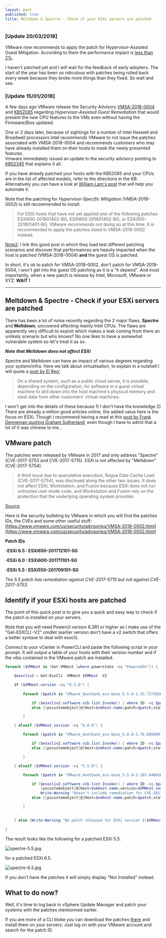 ```yaml
---
layout: post
published: true
title: Meltdown & Spectre - Check if your ESXi servers are patched
---
```

### [Update 20/03/2018]

VMware now recommends to apply the patch for Hypervisor-Assisted Guest Mitigation. According to them the performance impact is [less than 2%](https://kb.vmware.com/s/article/52337).

I haven't patched yet and I will wait for the feedback of early adopters. The start of the year has been so ridiculous with patches being rolled back every week because they broke more things than they fixed. So wait and see.

### [Update 15/01/2018]

A few days ago VMware release the Security Advisory [VMSA-2018-0004](https://www.vmware.com/us/security/advisories/VMSA-2018-0004.html) and [KB52085](https://kb.vmware.com/s/article/52085) regarding _Hypervisor-Assisted Guest Remediation_ that would present the new CPU features to the VMs even without having the Firmware/Bios updated.

One or 2 days later, because of sightings for a number of Intel Haswell and Broadwell processors Intel recommends VMware to not issue the patches associated with VMSA-2018-0004 and recommends customers who may have already installed them on their hosts to mask the newly presented features.  
Vmware immediately issued an update to the security advisory pointing to [KB52345](https://kb.vmware.com/s/article/52345) that explains it all.

If you have already patched your hosts with the KB52085 and your CPUs are in the list of affected models, refer to the directions in the KB. Alternatively you can have a look at [William Lam's post](https://www.virtuallyghetto.com/2018/01/automating-intel-sighting-remediation-using-powercli-ssh-not-required.html) that will help you automate it.

Note that the patching for _Hypervisor-Specific Mitigation_ (VMSA-2018-0002) is still recommended to install.

> For ESXi hosts that have not yet applied one of the following patches ESXi650-201801402-BG, ESXi600-201801402-BG, or ESXi550-201801401-BG, VMware recommends not doing so at this time. It is recommended to apply the patches listed in VMSA-2018-0002 instead.

[Note2](https://www.virtualizationhowto.com/2018/01/vmware-performance-impact-of-meltdown-and-spectre-patches/): I link this good post in which they load test different patching scenarios and discover that performances are heavily impacted when the host is patched (VMSA-2018-0004) **and** the guest OS is patched.

In short, it's ok to patch for VMSA-2018-0002, don't patch for VMSA-2018-0004, I won't get into the guest OS patching as it is a "it depend". And most importantly, when a new patch is release by Intel, Microsoft, VMware or XYZ: **WAIT !**

------------

## Meltdown & Spectre - Check if your ESXi servers are patched

There has been a lot of noise recently regarding the 2 major flaws, **Spectre** and **Meltdown**, uncovered affecting mainly Intel CPUs. The flaws are apparently very difficult to exploit which makes a leak coming from there an unlikely scenario but who knows? No one likes to have a somewhat vulnerable system so let's treat it as so.

_**Note that Meltdown does not affect ESXi**_

Spectre and Meltdown can have an impact of various degrees regarding your system/infra. Here we talk about virtualisation, to explain in a nutshell I will quote a [post by El Reg'](https://www.theregister.co.uk/2018/01/04/intel_amd_arm_cpu_vulnerability/).

> On a shared system, such as a public cloud server, it is possible, depending on the configuration, for software in a guest virtual machine to drill down into the host machine's physical memory and steal data from other customers' virtual machines.

I won't get into the details of these because 1) I don't have the knowledge 2) There are already a million good articles online, the added value here is the focus on ESXi. Though I recommend having a read at this [post by Frank Denneman quoting Graham Sutherland](http://frankdenneman.nl/2018/01/05/explainer-spectre-meltdown-graham-sutherland/), even though I have to admit that a lot of it was chinese to me...

## VMware patch

The patches were released by VMware in 2017 and only address "Spectre" (CVE-2017-5753 and CVE-2017-5715). ESXi is not affected by "Meltdown" (CVE-2017-5754).

> A third issue due to speculative execution, Rogue Data Cache Load (CVE-2017-5754), was disclosed along the other two issues. It does not affect ESXi, Workstation, and Fusion because ESXi does not run untrusted user mode code, and Workstation and Fusion rely on the protection that the underlying operating system provides.

[Source](https://blogs.vmware.com/security/2018/01/vmsa-2018-0002.html)

Here is the security bulleting by VMware in which you will find the patches IDs, the CVEs and some other useful stuff: [https://www.vmware.com/us/security/advisories/VMSA-2018-0002.html](https://www.vmware.com/us/security/advisories/VMSA-2018-0002.html)

**Patch IDs**

-**ESXi 6.5 : ESXi650-201712101-SG**

-**ESXi 6.0 : ESXi600-201711101-SG**

-**ESXi 5.5 : ESXi550-201709101-SG**

_The 5.5 patch has remediation against CVE-2017-5715 but not against CVE-2017-5753._

## Identify if your ESXi hosts are patched

The point of this quick post is to give you a quick and easy way to check if the patch is installed on your servers.

Note that you will need Powercli version 6.3R1 or higher as I make use of the "Get-ESXCLI -V2" cmdlet (earlier version don't have a v2 switch that offers a better syntaxe to deal with esxcli).

Connect to your vCenter in PowerCLI and paste the following script in your prompt. It will output a table of your hosts with their version number and if the vibs contained in the VMware patch are installed.

```Powershell
foreach ($VMHost in (Get-VMHost |where powerstate -eq "PoweredOn")) {

    $esxcliv2 = Get-EsxCli -VMHost $VMHost -V2

    if ($VMHost.version -eq "6.5.0") {
    
        foreach ($patch in "VMware_bootbank_esx-base_6.5.0-1.33.7273056","VMware_bootbank_esx-tboot_6.5.0-1.33.7273056","VMware_bootbank_vsan_6.5.0-1.33.6852403","VMware_bootbank_vsanhealth_6.5.0-1.33.6852404") {

            if ($esxcliv2.software.vib.list.Invoke() | where ID -eq $patch) {[pscustomobject]@{Host=$vmhost.name;version=$VMHost.version;patch=$patch;status="Installed"}}
            else {[pscustomobject]@{Host=$vmhost.name;patch=$patch;status="Not Installed"}}

        }

    } elseif ($VMHost.version -eq "6.0.0") {

        foreach ($patch in "VMware_bootbank_esx-base_6.0.0-3.76.6856897","VMware_bootbank_vsan_6.0.0-3.76.6769077","VMware_bootbank_vsanhealth_6.0.0-3000000.3.0.3.76.6769078") {

            if ($esxcliv2.software.vib.list.Invoke() | where ID -eq $patch) {[pscustomobject]@{Host=$vmhost.name;version=$VMHost.version;patch=$patch;status="Installed"}}
            else {[pscustomobject]@{Host=$vmhost.name;patch=$patch;status="Not Installed"}}

        }

    } elseif ($VMHost.version -eq "5.5.0") {

        foreach ($patch in "VMware_bootbank_esx-base_5.5.0-3.103.6480267") {

            if ($esxcliv2.software.vib.list.Invoke() | where ID -eq $patch) {
                [pscustomobject]@{Host=$vmhost.name;version=$VMHost.version;patch=$patch;status="Installed"}
                Write-Warning "Doesn't include remediation for CVE-2017-5753"}
            else {[pscustomobject]@{Host=$vmhost.name;patch=$patch;status="Not Installed"}}

        }
        

    } else {Write-Warning "No patch released for ESXi version $($VMHost.version) as of 2018/01/06"}

}
```

The result looks like the following for a patched ESXi 5.5.

![spectre-5.5.jpg]({{site.baseurl}}/img/spectre-5.5.jpg)

for a patched ESXi 6.5.

![spectre-6.5.jpg]({{site.baseurl}}/img/spectre-6.5.jpg)

If you don't have the patches it will simply display "Not Installed" instead.

## What to do now?

Well, it's time to log back in vSphere Update Manager and patch your systems with the patches mentionned earlier.

If you are more of a CLI bloke you can download the patches [there](https://my.vmware.com/group/vmware/patch) and install them on your servers. Just log on with your VMware account and search for the patch ID.
